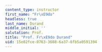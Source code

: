 ```yaml
---
content_type: instructor
first_name: "Fr\xE9do"
headless: true
last_name: Durand
middle_initial: ''
salutation: Prof.
title: "Prof. Fr\xE9do Durand"
uid: 15e82fce-0763-3608-6a37-6fb5a0591394
---
```

